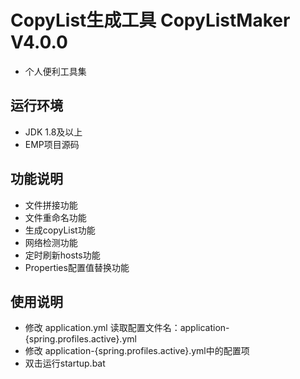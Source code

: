 # CopyList生成工具 CopyListMaker V4.0.0
+ 个人便利工具集
## 运行环境
+ JDK 1.8及以上
+ EMP项目源码
## 功能说明
+ 文件拼接功能
+ 文件重命名功能
+ 生成copyList功能
+ 网络检测功能
+ 定时刷新hosts功能
+ Properties配置值替换功能
## 使用说明
+ 修改 application.yml 读取配置文件名：application-{spring.profiles.active}.yml
+ 修改 application-{spring.profiles.active}.yml中的配置项
+ 双击运行startup.bat
